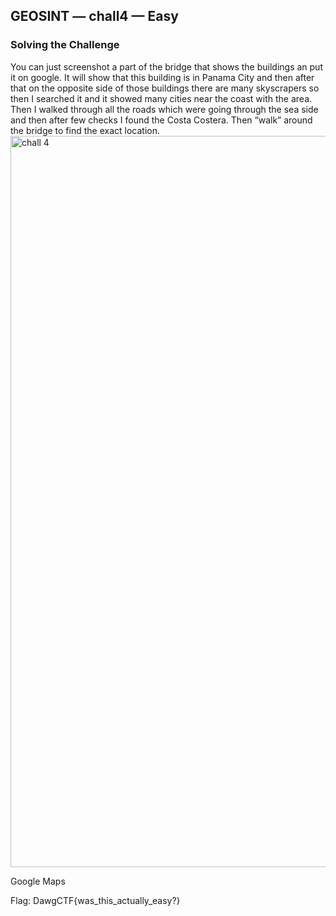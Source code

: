 ## GEOSINT — chall4 — Easy

### Solving the Challenge
You can just screenshot a part of the bridge that shows the buildings an put it on 
google. It will show that this building is in Panama City and then after that on the 
opposite side of those buildings there are many skyscrapers so then I searched it 
and it showed many cities near the coast with the area. Then I walked through all 
the roads which were going through the sea side and then after few checks I found 
the Costa Costera. Then “walk” around the bridge to find the exact location.
<img width="1170" alt="chall 4" src="https://github.com/user-attachments/assets/811bc218-6d7f-48e7-8fda-32b9505a893b" />

Google Maps

Flag: DawgCTF{was_this_actually_easy?}


